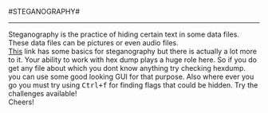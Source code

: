 #STEGANOGRAPHY#


----------
Steganography is the practice of hiding certain text in some data files.
These data files can be pictures or even audio files.<br>
[This](https://cyfor.engineering.nyu.edu/topic/02-lsb-steganography/) link has some basics for steganography but there is actually a lot more to it. Your ability to work with hex dump plays a huge role here. So if you do get any file about which you dont know anything try checking hexdump. you can use some good looking GUI for that purpose. Also where ever you go you must try using <kbd>Ctrl+f</kbd> for finding flags that could be hidden. Try the challenges available!
<br>Cheers!